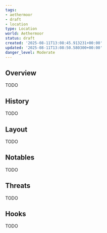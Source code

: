 ```yaml
---
tags:
- aethermoor
- draft
- location
type: Location
world: Aethermoor
status: draft
created: '2025-08-11T13:08:45.913231+00:00'
updated: '2025-08-11T13:08:50.580300+00:00'
danger_level: Moderate
---
```



## Overview

TODO
## History

TODO
## Layout

TODO
## Notables

TODO
## Threats

TODO
## Hooks

TODO
